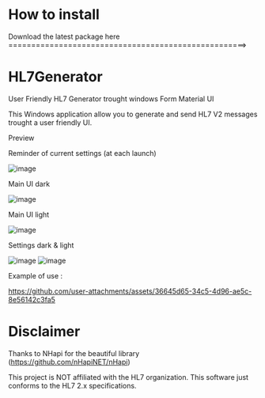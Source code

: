 # How to install

Download the latest package here ====================================================>


# HL7Generator

User Friendly HL7 Generator trought windows Form Material UI

This Windows application allow you to generate and send HL7 V2 messages trought a user friendly UI.


Preview

Reminder of current settings (at each launch)

![image](https://github.com/user-attachments/assets/a821589c-83d2-47ac-8978-204ce1b59c2f)

Main UI dark

![image](https://github.com/user-attachments/assets/3d3bd364-ae0e-4b3c-9384-075a1fcbd9bd)

Main UI light

![image](https://github.com/user-attachments/assets/e3d7f945-1319-4604-af8c-e3f3c075c02d)

Settings dark & light

![image](https://github.com/user-attachments/assets/233bec1c-523d-486b-97d2-607b3335c3e0)
![image](https://github.com/user-attachments/assets/0c154061-a07d-4cae-bae8-5eb635421562)


Example of use : 


https://github.com/user-attachments/assets/36645d65-34c5-4d96-ae5c-8e56142c3fa5


# Disclaimer

Thanks to NHapi for the beautiful library (https://github.com/nHapiNET/nHapi)

This project is NOT affiliated with the HL7 organization. This software just conforms to the HL7 2.x specifications.




